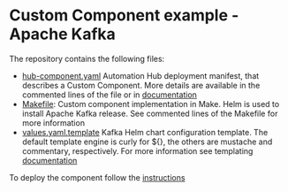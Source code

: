 # Custom Component example - Apache Kafka

The repository contains the following files:

* [hub-component.yaml](hub-component.yaml) Automation Hub deployment manifest, that describes a Custom Component. More details are available in the commented lines of the file or in [documentation](https://docs.agilestacks.io/Concepts/Manifest.html)
* [Makefile](Makefile): Custom component implementation in Make. Helm is used to install Apache Kafka release. See commented lines of the Makefile for more information
* [values.yaml.template](values.yaml.template) Kafka Helm chart configuration template. The default template engine is curly for ${}, the others are mustache and commentary, respectively. For more information see templating [documentation](https://docs.agilestacks.io/Concepts/Templating.html)

To deploy the component follow the [instructions](https://docs.agilestacks.io/Tasks/Create%20a%20Custom%20Component.html)
